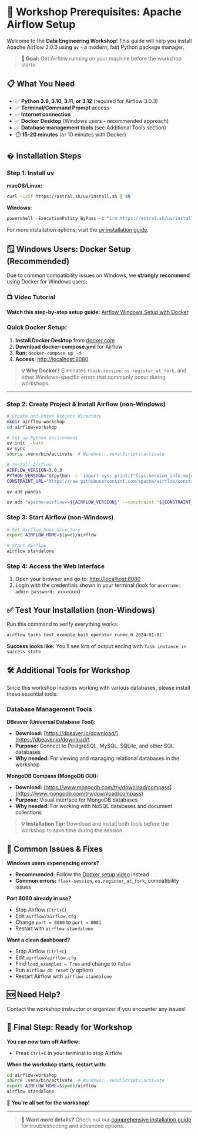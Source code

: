 # 🚀 Workshop Prerequisites: Apache Airflow Setup

Welcome to the **Data Engineering Workshop**! This guide will help you install Apache Airflow 3.0.3 using `uv` - a modern, fast Python package manager.

> **🎯 Goal:** Get Airflow running on your machine before the workshop starts

## 📋 What You Need

- ✅ **Python 3.9, 3.10, 3.11, or 3.12** (required for Airflow 3.0.3)
- ✅ **Terminal/Command Prompt** access
- ✅ **Internet connection**
- ✅ **Docker Desktop** (Windows users - recommended approach)
- ✅ **Database management tools** (see Additional Tools section)
- ⏱️ **15-20 minutes** (or 10 minutes with Docker)

## � Installation Steps

### Step 1: Install uv

**macOS/Linux:**
```bash
curl -LsSf https://astral.sh/uv/install.sh | sh
```

**Windows:**
```powershell
powershell -ExecutionPolicy ByPass -c "irm https://astral.sh/uv/install.ps1 | iex"
```

For more installation options, visit the [uv installation guide](https://docs.astral.sh/uv/getting-started/installation/).

## 🪟 Windows Users: Docker Setup (Recommended)

Due to common compatibility issues on Windows, we **strongly recommend** using Docker for Windows users:

### 📺 Video Tutorial
**Watch this step-by-step setup guide:** [Airflow Windows Setup with Docker](https://youtu.be/ma8OuIz-ai0?si=ItCRf2XwfPZP5bdQ)

### Quick Docker Setup:
1. **Install Docker Desktop** from [docker.com](https://www.docker.com/products/docker-desktop/)
2. **Download docker-compose.yml** for Airflow
3. **Run:** `docker-compose up -d`
4. **Access:** [http://localhost:8080](http://localhost:8080)

> **💡 Why Docker?** Eliminates `flask-session`, `os.register_at_fork`, and other Windows-specific errors that commonly occur during workshops.

---

### Step 2: Create Project & Install Airflow (non-Windows)

```bash
# Create and enter project directory
mkdir airflow-workshop
cd airflow-workshop

# Set up Python environment
uv init --bare
uv sync
source .venv/bin/activate  # Windows: .venv\Scripts\activate

# Install Airflow
AIRFLOW_VERSION=3.0.3
PYTHON_VERSION="$(python -c 'import sys; print(f"{sys.version_info.major}.{sys.version_info.minor}")')"
CONSTRAINT_URL="https://raw.githubusercontent.com/apache/airflow/constraints-${AIRFLOW_VERSION}/constraints-${PYTHON_VERSION}.txt"

uv add pandas

uv add "apache-airflow==${AIRFLOW_VERSION}" --constraint "${CONSTRAINT_URL}"
```

### Step 3: Start Airflow (non-Windows)

```bash
# Set Airflow home directory
export AIRFLOW_HOME=$(pwd)/airflow

# Start Airflow
airflow standalone
```

### Step 4: Access the Web Interface

1. Open your browser and go to: [http://localhost:8080](http://localhost:8080)
2. Login with the credentials shown in your terminal (look for `username: admin password: xxxxxxxx`)

## ✅ Test Your Installation (non-Windows)

Run this command to verify everything works:

```bash
airflow tasks test example_bash_operator runme_0 2024-01-01
```

**Success looks like:** You'll see lots of output ending with `Task instance in success state`

## 🛠️ Additional Tools for Workshop

Since this workshop involves working with various databases, please install these essential tools:

### Database Management Tools

**DBeaver (Universal Database Tool):**
- **Download:** [https://dbeaver.io/download/](https://dbeaver.io/download/)
- **Purpose:** Connect to PostgreSQL, MySQL, SQLite, and other SQL databases
- **Why needed:** For viewing and managing relational databases in the workshop

**MongoDB Compass (MongoDB GUI):**
- **Download:** [https://www.mongodb.com/try/download/compass](https://www.mongodb.com/try/download/compass)
- **Purpose:** Visual interface for MongoDB databases
- **Why needed:** For working with NoSQL databases and document collections

> **💡 Installation Tip:** Download and install both tools before the workshop to save time during the session.

## 🔧 Common Issues & Fixes

**Windows users experiencing errors?**
- **Recommended:** Follow the [Docker setup video](https://youtu.be/ma8OuIz-ai0?si=ItCRf2XwfPZP5bdQ) instead
- **Common errors:** `flask-session`, `os.register_at_fork`, compatibility issues

**Port 8080 already in use?**
- Stop Airflow (`Ctrl+C`)
- Edit `airflow/airflow.cfg` 
- Change `port = 8080` to `port = 8081`
- Restart with `airflow standalone`

**Want a clean dashboard?**
- Stop Airflow (`Ctrl+C`)
- Edit `airflow/airflow.cfg`
- Find `load_examples = True` and change to `False`
- Run `airflow db reset` (y option)
- Restart Airflow with `airflow standalone`

## 🆘 Need Help?

Contact the workshop instructor or organizer if you encounter any issues!

## 🎯 Final Step: Ready for Workshop

**You can now turn off Airflow:**
- Press `Ctrl+C` in your terminal to stop Airflow

**When the workshop starts, restart with:**
```bash
cd airflow-workshop
source .venv/bin/activate  # Windows: .venv\Scripts\activate
export AIRFLOW_HOME=$(pwd)/airflow
airflow standalone
```

🎉 **You're all set for the workshop!**

---

> **📖 Want more details?** Check out our [comprehensive installation guide](DETAILED_SETUP.md) for troubleshooting and advanced options.

